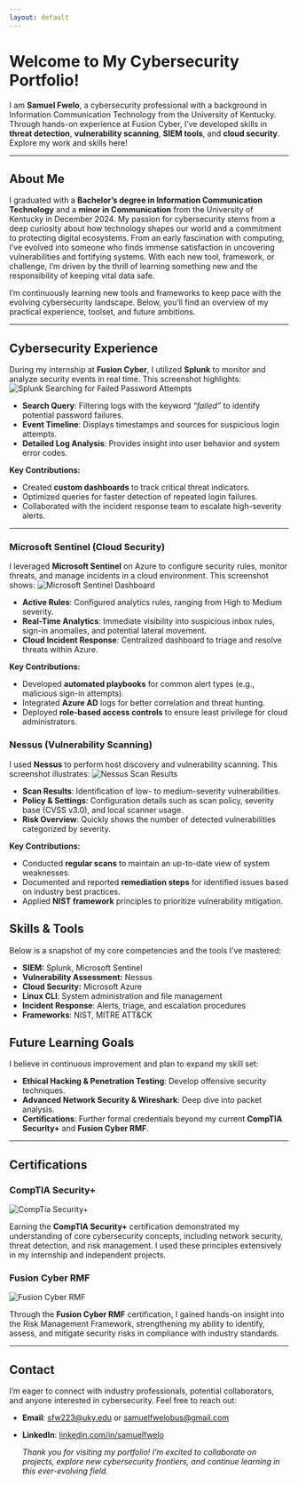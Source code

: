 ```yaml
---
layout: default
---
```

# Welcome to My Cybersecurity Portfolio!

I am **Samuel Fwelo**, a cybersecurity professional with a background in Information Communication Technology from the University of Kentucky. Through hands-on experience at Fusion Cyber, I’ve developed skills in **threat detection**, **vulnerability scanning**, **SIEM tools**, and **cloud security**. Explore my work and skills here!

---

## About Me

I graduated with a **Bachelor’s degree in Information Communication Technology** and a **minor in Communication** from the University of Kentucky in December 2024.
My passion for cybersecurity stems from a deep curiosity about how technology shapes our world and a commitment to protecting digital ecosystems. From an early fascination with computing, I’ve evolved into someone who finds immense satisfaction in uncovering vulnerabilities and fortifying systems. With each new tool, framework, or challenge, I’m driven by the thrill of learning something new and the responsibility of keeping vital data safe.

I’m continuously learning new tools and frameworks to keep pace with the evolving cybersecurity landscape. Below, you’ll find an overview of my practical experience, toolset, and future ambitions.

---

## Cybersecurity Experience
During my internship at **Fusion Cyber**, I utilized **Splunk** to monitor and analyze security events in real time. This screenshot highlights:
![Splunk Searching for Failed Password Attempts](assets/splunk.png)


- **Search Query**: Filtering logs with the keyword *“failed”* to identify potential password failures.  
- **Event Timeline**: Displays timestamps and sources for suspicious login attempts.  
- **Detailed Log Analysis**: Provides insight into user behavior and system error codes.

**Key Contributions:**  
- Created **custom dashboards** to track critical threat indicators.  
- Optimized queries for faster detection of repeated login failures.  
- Collaborated with the incident response team to escalate high-severity alerts.

---

### Microsoft Sentinel (Cloud Security)
I leveraged **Microsoft Sentinel** on Azure to configure security rules, monitor threats, and manage incidents in a cloud environment. This screenshot shows: ![Microsoft Sentinel Dashboard](assets/Microsoft%20sentinel.png)

- **Active Rules**: Configured analytics rules, ranging from High to Medium severity.  
- **Real-Time Analytics**: Immediate visibility into suspicious inbox rules, sign-in anomalies, and potential lateral movement.  
- **Cloud Incident Response**: Centralized dashboard to triage and resolve threats within Azure.

**Key Contributions:**  
- Developed **automated playbooks** for common alert types (e.g., malicious sign-in attempts).  
- Integrated **Azure AD** logs for better correlation and threat hunting.  
- Deployed **role-based access controls** to ensure least privilege for cloud administrators.

### Nessus (Vulnerability Scanning)

I used **Nessus** to perform host discovery and vulnerability scanning. This screenshot illustrates: ![Nessus Scan Results](assets/NESSUS.png)


- **Scan Results**: Identification of low- to medium-severity vulnerabilities.  
- **Policy & Settings**: Configuration details such as scan policy, severity base (CVSS v3.0), and local scanner usage.  
- **Risk Overview**: Quickly shows the number of detected vulnerabilities categorized by severity.

**Key Contributions:**  
- Conducted **regular scans** to maintain an up-to-date view of system weaknesses.  
- Documented and reported **remediation steps** for identified issues based on industry best practices.  
- Applied **NIST framework** principles to prioritize vulnerability mitigation.

## Skills & Tools

Below is a snapshot of my core competencies and the tools I’ve mastered:

- **SIEM:** Splunk, Microsoft Sentinel  
- **Vulnerability Assessment:** Nessus  
- **Cloud Security:** Microsoft Azure  
- **Linux CLI**: System administration and file management  
- **Incident Response**: Alerts, triage, and escalation procedures  
- **Frameworks**: NIST, MITRE ATT&CK

## Future Learning Goals

I believe in continuous improvement and plan to expand my skill set:

- **Ethical Hacking & Penetration Testing**: Develop offensive security techniques.  
- **Advanced Network Security & Wireshark**: Deep dive into packet analysis.  
- **Certifications**: Further formal credentials beyond my current **CompTIA Security+** and **Fusion Cyber RMF**.

---

## Certifications

### CompTIA Security+

![CompTia Security+ ](assets/CompTiaSecurity+.png)

Earning the **CompTIA Security+** certification demonstrated my understanding of core cybersecurity concepts, including network security, threat detection, and risk management. I used these principles extensively in my internship and independent projects.

### Fusion Cyber RMF
![Fusion Cyber RMF ](assets/FusionCyberRMFP1.png)

Through the **Fusion Cyber RMF** certification, I gained hands-on insight into the Risk Management Framework, strengthening my ability to identify, assess, and mitigate security risks in compliance with industry standards.

---
## Contact

I’m eager to connect with industry professionals, potential collaborators, and anyone interested in cybersecurity. Feel free to reach out:

- **Email**: sfw223@uky.edu or samuelfwelobus@gmail.com
- **LinkedIn**: [linkedin.com/in/samuelfwelo](https://www.linkedin.com/in/samuel-fwelo-2a1661223/)

  *Thank you for visiting my portfolio! I’m excited to collaborate on projects, explore new cybersecurity frontiers, and continue learning in this ever-evolving field.*


